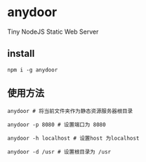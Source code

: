 # anydoor
Tiny NodeJS Static Web Server


## install

```angular2
npm i -g anydoor
```


## 使用方法
```angular2
anydoor # 将当前文件夹作为静态资源服务器根目录

anydoor -p 8080 # 设置端口为 8080

anydoor -h localhost # 设置host 为localhost

anydoor -d /usr # 设置根目录为 /usr
```
